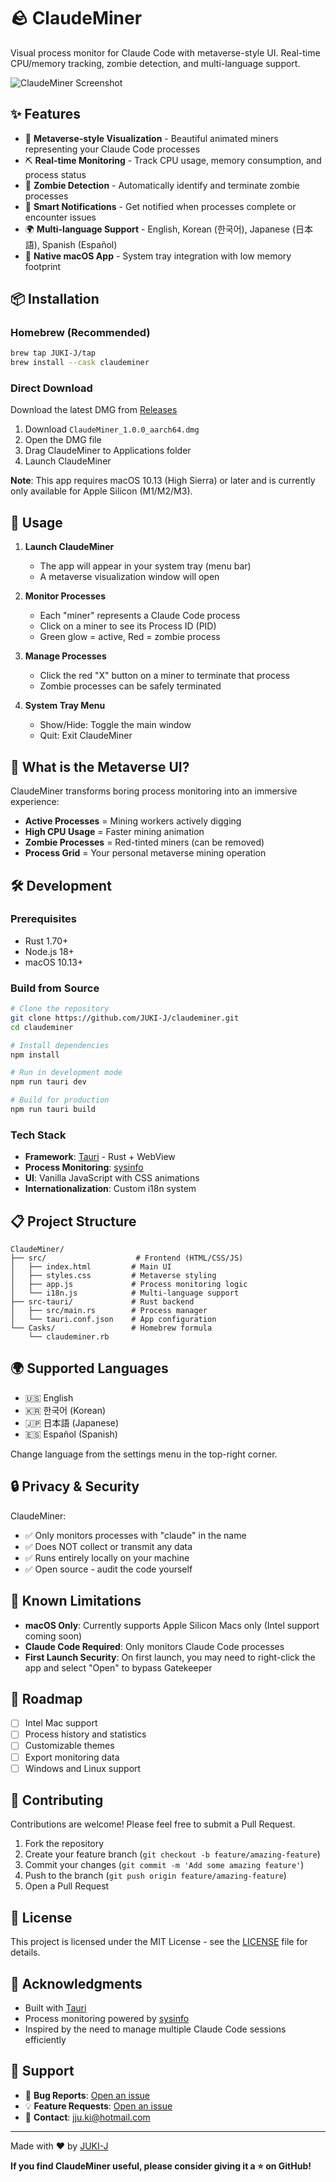 # 🪨 ClaudeMiner

Visual process monitor for Claude Code with metaverse-style UI. Real-time CPU/memory tracking, zombie detection, and multi-language support.

![ClaudeMiner Screenshot](screenshots/main.png)

## ✨ Features

- 🎨 **Metaverse-style Visualization** - Beautiful animated miners representing your Claude Code processes
- ⛏️ **Real-time Monitoring** - Track CPU usage, memory consumption, and process status
- 👻 **Zombie Detection** - Automatically identify and terminate zombie processes
- 🔔 **Smart Notifications** - Get notified when processes complete or encounter issues
- 🌍 **Multi-language Support** - English, Korean (한국어), Japanese (日本語), Spanish (Español)
- 🍎 **Native macOS App** - System tray integration with low memory footprint

## 📦 Installation

### Homebrew (Recommended)

```bash
brew tap JUKI-J/tap
brew install --cask claudeminer
```

### Direct Download

Download the latest DMG from [Releases](https://github.com/JUKI-J/claudeminer/releases)

1. Download `ClaudeMiner_1.0.0_aarch64.dmg`
2. Open the DMG file
3. Drag ClaudeMiner to Applications folder
4. Launch ClaudeMiner

**Note**: This app requires macOS 10.13 (High Sierra) or later and is currently only available for Apple Silicon (M1/M2/M3).

## 🚀 Usage

1. **Launch ClaudeMiner**
   - The app will appear in your system tray (menu bar)
   - A metaverse visualization window will open

2. **Monitor Processes**
   - Each "miner" represents a Claude Code process
   - Click on a miner to see its Process ID (PID)
   - Green glow = active, Red = zombie process

3. **Manage Processes**
   - Click the red "X" button on a miner to terminate that process
   - Zombie processes can be safely terminated

4. **System Tray Menu**
   - Show/Hide: Toggle the main window
   - Quit: Exit ClaudeMiner

## 🎨 What is the Metaverse UI?

ClaudeMiner transforms boring process monitoring into an immersive experience:

- **Active Processes** = Mining workers actively digging
- **High CPU Usage** = Faster mining animation
- **Zombie Processes** = Red-tinted miners (can be removed)
- **Process Grid** = Your personal metaverse mining operation

## 🛠️ Development

### Prerequisites

- Rust 1.70+
- Node.js 18+
- macOS 10.13+

### Build from Source

```bash
# Clone the repository
git clone https://github.com/JUKI-J/claudeminer.git
cd claudeminer

# Install dependencies
npm install

# Run in development mode
npm run tauri dev

# Build for production
npm run tauri build
```

### Tech Stack

- **Framework**: [Tauri](https://tauri.app) - Rust + WebView
- **Process Monitoring**: [sysinfo](https://github.com/GuillaumeGomez/sysinfo)
- **UI**: Vanilla JavaScript with CSS animations
- **Internationalization**: Custom i18n system

## 📋 Project Structure

```
ClaudeMiner/
├── src/                    # Frontend (HTML/CSS/JS)
│   ├── index.html         # Main UI
│   ├── styles.css         # Metaverse styling
│   ├── app.js             # Process monitoring logic
│   └── i18n.js            # Multi-language support
├── src-tauri/             # Rust backend
│   ├── src/main.rs        # Process manager
│   └── tauri.conf.json    # App configuration
└── Casks/                 # Homebrew formula
    └── claudeminer.rb
```

## 🌍 Supported Languages

- 🇺🇸 English
- 🇰🇷 한국어 (Korean)
- 🇯🇵 日本語 (Japanese)
- 🇪🇸 Español (Spanish)

Change language from the settings menu in the top-right corner.

## 🔒 Privacy & Security

ClaudeMiner:
- ✅ Only monitors processes with "claude" in the name
- ✅ Does NOT collect or transmit any data
- ✅ Runs entirely locally on your machine
- ✅ Open source - audit the code yourself

## 🐛 Known Limitations

- **macOS Only**: Currently supports Apple Silicon Macs only (Intel support coming soon)
- **Claude Code Required**: Only monitors Claude Code processes
- **First Launch Security**: On first launch, you may need to right-click the app and select "Open" to bypass Gatekeeper

## 📝 Roadmap

- [ ] Intel Mac support
- [ ] Process history and statistics
- [ ] Customizable themes
- [ ] Export monitoring data
- [ ] Windows and Linux support

## 🤝 Contributing

Contributions are welcome! Please feel free to submit a Pull Request.

1. Fork the repository
2. Create your feature branch (`git checkout -b feature/amazing-feature`)
3. Commit your changes (`git commit -m 'Add some amazing feature'`)
4. Push to the branch (`git push origin feature/amazing-feature`)
5. Open a Pull Request

## 📄 License

This project is licensed under the MIT License - see the [LICENSE](LICENSE) file for details.

## 🙏 Acknowledgments

- Built with [Tauri](https://tauri.app)
- Process monitoring powered by [sysinfo](https://github.com/GuillaumeGomez/sysinfo)
- Inspired by the need to manage multiple Claude Code sessions efficiently

## 💬 Support

- 🐛 **Bug Reports**: [Open an issue](https://github.com/JUKI-J/claudeminer/issues)
- 💡 **Feature Requests**: [Open an issue](https://github.com/JUKI-J/claudeminer/issues)
- 📧 **Contact**: jju.ki@hotmail.com

---

Made with ❤️ by [JUKI-J](https://github.com/JUKI-J)

**If you find ClaudeMiner useful, please consider giving it a ⭐ on GitHub!**
